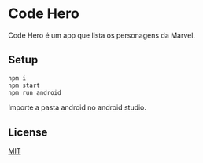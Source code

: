 # Code Hero

Code Hero é um app que lista os personagens da Marvel.

## Setup

```bash
npm i
npm start
npm run android
```

Importe a pasta android no android studio.


## License
[MIT](https://choosealicense.com/licenses/mit/)